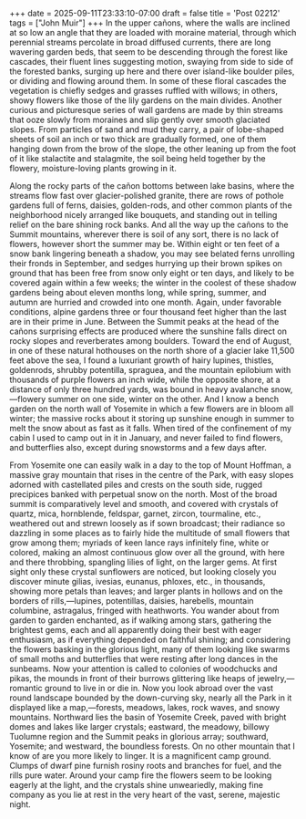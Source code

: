 +++
date = 2025-09-11T23:33:10-07:00
draft = false
title = 'Post 02212'
tags = ["John Muir"]
+++
In the upper cañons, where the walls are inclined at so low an angle that they are loaded with moraine material, through which perennial streams percolate in broad diffused currents, there are long wavering garden beds, that seem to be descending through the forest like cascades, their fluent lines suggesting motion, swaying from side to side of the forested banks, surging up here and there over island-like boulder piles, or dividing and flowing around them. In some of these floral cascades the vegetation is chiefly sedges and grasses ruffled with willows; in others, showy flowers like those of the lily gardens on the main divides. Another curious and picturesque series of wall gardens are made by thin streams that ooze slowly from moraines and slip gently over smooth glaciated slopes. From particles of sand and mud they carry, a pair of lobe-shaped sheets of soil an inch or two thick are gradually formed, one of them hanging down from the brow of the slope, the other leaning up from the foot of it like stalactite and stalagmite, the soil being held together by the flowery, moisture-loving plants growing in it.

Along the rocky parts of the cañon bottoms between lake basins, where the streams flow fast over glacier-polished granite, there are rows of pothole gardens full of ferns, daisies, golden-rods, and other common plants of the neighborhood nicely arranged like bouquets, and standing out in telling relief on the bare shining rock banks. And all the way up the cañons to the Summit mountains, wherever there is soil of any sort, there is no lack of flowers, however short the summer may be. Within eight or ten feet of a snow bank lingering beneath a shadow, you may see belated ferns unrolling their fronds in September, and sedges hurrying up their brown spikes on ground that has been free from snow only eight or ten days, and likely to be covered again within a few weeks; the winter in the coolest of these shadow gardens being about eleven months long, while spring, summer, and autumn are hurried and crowded into one month. Again, under favorable conditions, alpine gardens three or four thousand feet higher than the last are in their prime in June. Between the Summit peaks at the head of the cañons surprising effects are produced where the sunshine falls direct on rocky slopes and reverberates among boulders. Toward the end of August, in one of these natural hothouses on the north shore of a glacier lake 11,500 feet above the sea, I found a luxuriant growth of hairy lupines, thistles, goldenrods, shrubby potentilla, spraguea, and the mountain epilobium with thousands of purple flowers an inch wide, while the opposite shore, at a distance of only three hundred yards, was bound in heavy avalanche snow,—flowery summer on one side, winter on the other. And I know a bench garden on the north wall of Yosemite in which a few flowers are in bloom all winter; the massive rocks about it storing up sunshine enough in summer to melt the snow about as fast as it falls. When tired of the confinement of my cabin I used to camp out in it in January, and never failed to find flowers, and butterflies also, except during snowstorms and a few days after.

From Yosemite one can easily walk in a day to the top of Mount Hoffman, a massive gray mountain that rises in the centre of the Park, with easy slopes adorned with castellated piles and crests on the south side, rugged precipices banked with perpetual snow on the north. Most of the broad summit is comparatively level and smooth, and covered with crystals of quartz, mica, hornblende, feldspar, garnet, zircon, tourmaline, etc., weathered out and strewn loosely as if sown broadcast; their radiance so dazzling in some places as to fairly hide the multitude of small flowers that grow among them; myriads of keen lance rays infinitely fine, white or colored, making an almost continuous glow over all the ground, with here and there throbbing, spangling lilies of light, on the larger gems. At first sight only these crystal sunflowers are noticed, but looking closely you discover minute gilias, ivesias, eunanus, phloxes, etc., in thousands, showing more petals than leaves; and larger plants in hollows and on the borders of rills,—lupines, potentillas, daisies, harebells, mountain columbine, astragalus, fringed with heathworts. You wander about from garden to garden enchanted, as if walking among stars, gathering the brightest gems, each and all apparently doing their best with eager enthusiasm, as if everything depended on faithful shining; and considering the flowers basking in the glorious light, many of them looking like swarms of small moths and butterflies that were resting after long dances in the sunbeams. Now your attention is called to colonies of woodchucks and pikas, the mounds in front of their burrows glittering like heaps of jewelry,—romantic ground to live in or die in. Now you look abroad over the vast round landscape bounded by the down-curving sky, nearly all the Park in it displayed like a map,—forests, meadows, lakes, rock waves, and snowy mountains. Northward lies the basin of Yosemite Creek, paved with bright domes and lakes like larger crystals; eastward, the meadowy, billowy Tuolumne region and the Summit peaks in glorious array; southward, Yosemite; and westward, the boundless forests. On no other mountain that I know of are you more likely to linger. It is a magnificent camp ground. Clumps of dwarf pine furnish rosiny roots and branches for fuel, and the rills pure water. Around your camp fire the flowers seem to be looking eagerly at the light, and the crystals shine unweariedly, making fine company as you lie at rest in the very heart of the vast, serene, majestic night.
